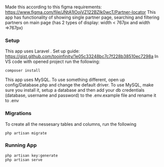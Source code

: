 ###
Made this according to this figma requirements: https://www.figma.com/file/JNtA1IOojVZ122BZIk0wcT/Partner-locator
This app has functionality of showing single partner page, searching and filtering partners on main page (has 2 types of display: width < 767px and width =>767px)
### Setup

This app uses Laravel . Set up guide: https://gist.github.com/tooinfinity/1e05c33248bc7c7f228b38510ec7298a
In VS code with opened project run the following:
```
composer install
```
This app uses MySQL. To use something different, open up config/Database.php and change the default driver.
To use MySQL, make sure you install it, setup a database and then add your db credentials (database, 
username and password) to the .env.example file and rename it to .env

### Migrations
To create all the nessesary tables and columns, run the following
```
php artisan migrate
```
### Running  App
```
php artisan key:generate
php artisan serve
```

